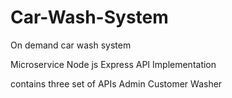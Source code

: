 # Car-Wash-System
On demand car wash system

Microservice Node js Express API Implementation

contains three set of APIs
Admin
Customer
Washer

